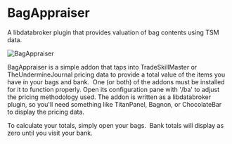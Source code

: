 # BagAppraiser

A libdatabroker plugin that provides valuation of bag contents using TSM data.

![BagAppraiser](https://i.imgur.com/dtjXjsg.png)

BagAppraiser is a simple addon that taps into TradeSkillMaster or TheUndermineJournal pricing data to provide a total value of the items you have in your bags and bank.  One (or both) of the addons must be installed for it to function properly.  Open its configuration pane with '/ba' to adjust the pricing methodology used.  The addon is written as a libdatabroker plugin, so you'll need something like TitanPanel, Bagnon, or ChocolateBar to display the pricing data.

To calculate your totals, simply open your bags.  Bank totals will display as zero until you visit your bank.
